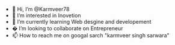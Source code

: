 - 👋 Hi, I’m @Karmveer78
- 👀 I’m interested in Inovetion
- 🌱 I’m currently learning Web desgine and developement
- � I’m looking to collaborate on Entrepreneur
- 📫 How to reach me on googal sarch "karmveer singh sarwara"

<!---
Karmveer78/Karmveer78 is a ✨ special ✨ repository because its `README.md` (this file) appears on your GitHub profile.
You can click the Preview link to take a look at your changes.
--->
